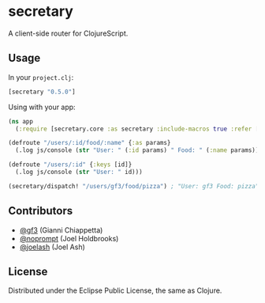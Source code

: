 # secretary

A client-side router for ClojureScript.

## Usage

In your `project.clj`:

```clojure
[secretary "0.5.0"]
```

Using with your app:

```clojure
(ns app
  (:require [secretary.core :as secretary :include-macros true :refer [defroute]]))

(defroute "/users/:id/food/:name" {:as params}
  (.log js/console (str "User: " (:id params) " Food: " (:name params))))

(defroute "/users/:id" {:keys [id]}
  (.log js/console (str "User: " id)))

(secretary/dispatch! "/users/gf3/food/pizza") ; "User: gf3 Food: pizza"
```

## Contributors

* [@gf3](https://github.com/gf3) (Gianni Chiappetta)
* [@noprompt](https://github.com/noprompt) (Joel Holdbrooks)
* [@joelash](https://github.com/joelash) (Joel Ash)

## License

Distributed under the Eclipse Public License, the same as Clojure.

